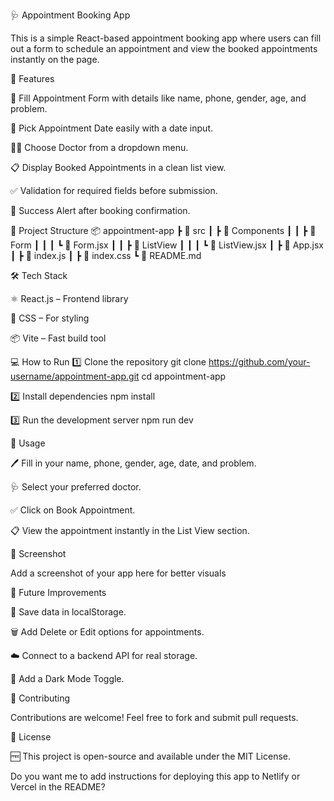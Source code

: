 🩺 Appointment Booking App

This is a simple React-based appointment booking app where users can fill out a form to schedule an appointment and view the booked appointments instantly on the page.

🚀 Features

📝 Fill Appointment Form with details like name, phone, gender, age, and problem.

📅 Pick Appointment Date easily with a date input.

👨‍⚕️ Choose Doctor from a dropdown menu.

📋 Display Booked Appointments in a clean list view.

✅ Validation for required fields before submission.

🎉 Success Alert after booking confirmation.

📂 Project Structure
📦 appointment-app
 ┣ 📂 src
 ┃ ┣ 📂 Components
 ┃ ┃ ┣ 📂 Form
 ┃ ┃ ┃ ┗ 📜 Form.jsx
 ┃ ┃ ┣ 📂 ListView
 ┃ ┃ ┃ ┗ 📜 ListView.jsx
 ┃ ┣ 📜 App.jsx
 ┃ ┣ 📜 index.js
 ┃ ┣ 📜 index.css
 ┗ 📜 README.md

🛠️ Tech Stack

⚛ React.js – Frontend library

🎨 CSS – For styling

📦 Vite – Fast build tool

💻 How to Run
1️⃣ Clone the repository
git clone https://github.com/your-username/appointment-app.git
cd appointment-app

2️⃣ Install dependencies
npm install

3️⃣ Run the development server
npm run dev

🧾 Usage

🖊️ Fill in your name, phone, gender, age, date, and problem.

🩺 Select your preferred doctor.

✅ Click on Book Appointment.

📋 View the appointment instantly in the List View section.

📸 Screenshot

Add a screenshot of your app here for better visuals

🔮 Future Improvements

💾 Save data in localStorage.

🗑 Add Delete or Edit options for appointments.

☁️ Connect to a backend API for real storage.

🌙 Add a Dark Mode Toggle.

🤝 Contributing

Contributions are welcome! Feel free to fork and submit pull requests.

📜 License

🆓 This project is open-source and available under the MIT License.

Do you want me to add instructions for deploying this app to Netlify or Vercel in the README?